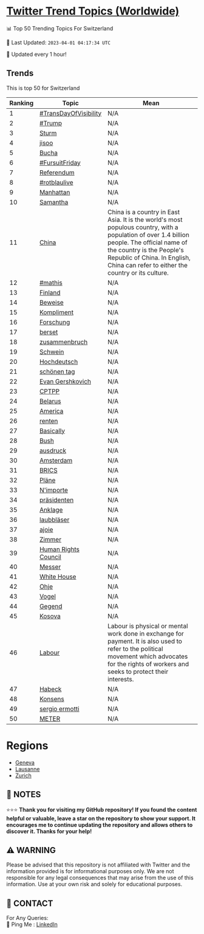 [Twitter Trend Topics (Worldwide)](https://github.com/ErcinDedeoglu/Twitter-Trend-Topics)
==========


📊 Top 50 Trending Topics For Switzerland

📆 Last Updated: `2023-04-01 04:17:34 UTC`

🔧 Updated every 1 hour!


## Trends

This is top 50 for Switzerland

| Ranking | Topic | Mean |
| ------- | ------------ | ------------ |
| 1 | [#TransDayOfVisibility](http://twitter.com/search?q=%23TransDayOfVisibility) | N/A |
| 2 | [#Trump](http://twitter.com/search?q=%23Trump) | N/A |
| 3 | [Sturm](http://twitter.com/search?q=Sturm) | N/A |
| 4 | [jisoo](http://twitter.com/search?q=jisoo) | N/A |
| 5 | [Bucha](http://twitter.com/search?q=Bucha) | N/A |
| 6 | [#FursuitFriday](http://twitter.com/search?q=%23FursuitFriday) | N/A |
| 7 | [Referendum](http://twitter.com/search?q=Referendum) | N/A |
| 8 | [#rotblaulive](http://twitter.com/search?q=%23rotblaulive) | N/A |
| 9 | [Manhattan](http://twitter.com/search?q=Manhattan) | N/A |
| 10 | [Samantha](http://twitter.com/search?q=Samantha) | N/A |
| 11 | [China](http://twitter.com/search?q=China) | China is a country in East Asia. It is the world's most populous country, with a population of over 1.4 billion people. The official name of the country is the People's Republic of China. In English, China can refer to either the country or its culture. |
| 12 | [#mathis](http://twitter.com/search?q=%23mathis) | N/A |
| 13 | [Finland](http://twitter.com/search?q=Finland) | N/A |
| 14 | [Beweise](http://twitter.com/search?q=Beweise) | N/A |
| 15 | [Kompliment](http://twitter.com/search?q=Kompliment) | N/A |
| 16 | [Forschung](http://twitter.com/search?q=Forschung) | N/A |
| 17 | [berset](http://twitter.com/search?q=berset) | N/A |
| 18 | [zusammenbruch](http://twitter.com/search?q=zusammenbruch) | N/A |
| 19 | [Schwein](http://twitter.com/search?q=Schwein) | N/A |
| 20 | [Hochdeutsch](http://twitter.com/search?q=Hochdeutsch) | N/A |
| 21 | [schönen tag](http://twitter.com/search?q=sch%c3%b6nen+tag) | N/A |
| 22 | [Evan Gershkovich](http://twitter.com/search?q=Evan+Gershkovich) | N/A |
| 23 | [CPTPP](http://twitter.com/search?q=CPTPP) | N/A |
| 24 | [Belarus](http://twitter.com/search?q=Belarus) | N/A |
| 25 | [America](http://twitter.com/search?q=America) | N/A |
| 26 | [renten](http://twitter.com/search?q=renten) | N/A |
| 27 | [Basically](http://twitter.com/search?q=Basically) | N/A |
| 28 | [Bush](http://twitter.com/search?q=Bush) | N/A |
| 29 | [ausdruck](http://twitter.com/search?q=ausdruck) | N/A |
| 30 | [Amsterdam](http://twitter.com/search?q=Amsterdam) | N/A |
| 31 | [BRICS](http://twitter.com/search?q=BRICS) | N/A |
| 32 | [Pläne](http://twitter.com/search?q=Pl%c3%a4ne) | N/A |
| 33 | [N'importe](http://twitter.com/search?q=N%27importe) | N/A |
| 34 | [präsidenten](http://twitter.com/search?q=pr%c3%a4sidenten) | N/A |
| 35 | [Anklage](http://twitter.com/search?q=Anklage) | N/A |
| 36 | [laubbläser](http://twitter.com/search?q=laubbl%c3%a4ser) | N/A |
| 37 | [ajoie](http://twitter.com/search?q=ajoie) | N/A |
| 38 | [Zimmer](http://twitter.com/search?q=Zimmer) | N/A |
| 39 | [Human Rights Council](http://twitter.com/search?q=Human+Rights+Council) | N/A |
| 40 | [Messer](http://twitter.com/search?q=Messer) | N/A |
| 41 | [White House](http://twitter.com/search?q=White+House) | N/A |
| 42 | [Ohje](http://twitter.com/search?q=Ohje) | N/A |
| 43 | [Vogel](http://twitter.com/search?q=Vogel) | N/A |
| 44 | [Gegend](http://twitter.com/search?q=Gegend) | N/A |
| 45 | [Kosova](http://twitter.com/search?q=Kosova) | N/A |
| 46 | [Labour](http://twitter.com/search?q=Labour) | Labour is physical or mental work done in exchange for payment. It is also used to refer to the political movement which advocates for the rights of workers and seeks to protect their interests. |
| 47 | [Habeck](http://twitter.com/search?q=Habeck) | N/A |
| 48 | [Konsens](http://twitter.com/search?q=Konsens) | N/A |
| 49 | [sergio ermotti](http://twitter.com/search?q=sergio+ermotti) | N/A |
| 50 | [METER](http://twitter.com/search?q=METER) | N/A |



# Regions

* [Geneva](</Switzerland/Geneva.md>)
* [Lausanne](</Switzerland/Lausanne.md>)
* [Zurich](</Switzerland/Zurich.md>)



## 📝 NOTES

⭐⭐⭐ **Thank you for visiting my GitHub repository! If you found the content helpful or valuable, leave a star on the repository to show your support. It encourages me to continue updating the repository and allows others to discover it. Thanks for your help!**


## ⚠️ WARNING

Please be advised that this repository is not affiliated with Twitter and the information provided is for informational purposes only. We are not responsible for any legal consequences that may arise from the use of this information. Use at your own risk and solely for educational purposes.


## 📨 CONTACT

 For Any Queries:  
            🏓 Ping Me : [LinkedIn](https://www.linkedin.com/in/ercindedeoglu/)
